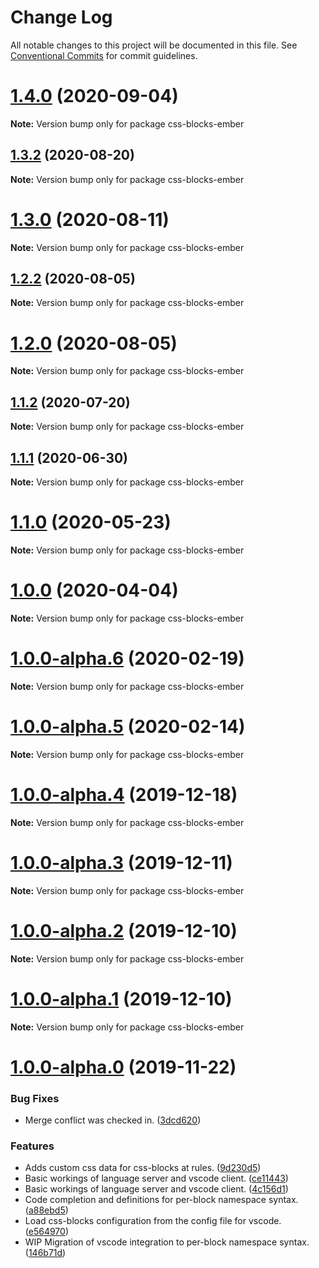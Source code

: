 # Change Log

All notable changes to this project will be documented in this file.
See [Conventional Commits](https://conventionalcommits.org) for commit guidelines.

# [1.4.0](https://github.com/LinkedIn/css-blocks/compare/v1.3.2...v1.4.0) (2020-09-04)

**Note:** Version bump only for package css-blocks-ember





## [1.3.2](https://github.com/LinkedIn/css-blocks/compare/v1.3.1...v1.3.2) (2020-08-20)

**Note:** Version bump only for package css-blocks-ember





# [1.3.0](https://github.com/LinkedIn/css-blocks/compare/v1.2.4...v1.3.0) (2020-08-11)

**Note:** Version bump only for package css-blocks-ember





## [1.2.2](https://github.com/LinkedIn/css-blocks/compare/v1.2.1...v1.2.2) (2020-08-05)

**Note:** Version bump only for package css-blocks-ember





# [1.2.0](https://github.com/LinkedIn/css-blocks/compare/v1.1.2...v1.2.0) (2020-08-05)

**Note:** Version bump only for package css-blocks-ember





## [1.1.2](https://github.com/LinkedIn/css-blocks/compare/v1.1.1...v1.1.2) (2020-07-20)

**Note:** Version bump only for package css-blocks-ember





## [1.1.1](https://github.com/LinkedIn/css-blocks/compare/v1.1.0...v1.1.1) (2020-06-30)

**Note:** Version bump only for package css-blocks-ember





# [1.1.0](https://github.com/LinkedIn/css-blocks/compare/v1.0.0...v1.1.0) (2020-05-23)

**Note:** Version bump only for package css-blocks-ember





# [1.0.0](https://github.com/LinkedIn/css-blocks/compare/v1.0.0-alpha.7...v1.0.0) (2020-04-04)

**Note:** Version bump only for package css-blocks-ember





# [1.0.0-alpha.6](https://github.com/LinkedIn/css-blocks/compare/v1.0.0-alpha.5...v1.0.0-alpha.6) (2020-02-19)

**Note:** Version bump only for package css-blocks-ember





# [1.0.0-alpha.5](https://github.com/LinkedIn/css-blocks/compare/v1.0.0-alpha.4...v1.0.0-alpha.5) (2020-02-14)

**Note:** Version bump only for package css-blocks-ember





# [1.0.0-alpha.4](https://github.com/LinkedIn/css-blocks/compare/v1.0.0-alpha.3...v1.0.0-alpha.4) (2019-12-18)

**Note:** Version bump only for package css-blocks-ember





# [1.0.0-alpha.3](https://github.com/LinkedIn/css-blocks/compare/v1.0.0-alpha.2...v1.0.0-alpha.3) (2019-12-11)

**Note:** Version bump only for package css-blocks-ember





# [1.0.0-alpha.2](https://github.com/LinkedIn/css-blocks/compare/v1.0.0-alpha.1...v1.0.0-alpha.2) (2019-12-10)

**Note:** Version bump only for package css-blocks-ember





# [1.0.0-alpha.1](https://github.com/LinkedIn/css-blocks/compare/v1.0.0-alpha.0...v1.0.0-alpha.1) (2019-12-10)

**Note:** Version bump only for package css-blocks-ember





# [1.0.0-alpha.0](https://github.com/LinkedIn/css-blocks/compare/v0.24.0...v1.0.0-alpha.0) (2019-11-22)


### Bug Fixes

* Merge conflict was checked in. ([3dcd620](https://github.com/LinkedIn/css-blocks/commit/3dcd620))


### Features

* Adds custom css data for css-blocks at rules. ([9d230d5](https://github.com/LinkedIn/css-blocks/commit/9d230d5))
* Basic workings of language server and vscode client. ([ce11443](https://github.com/LinkedIn/css-blocks/commit/ce11443))
* Basic workings of language server and vscode client. ([4c156d1](https://github.com/LinkedIn/css-blocks/commit/4c156d1))
* Code completion and definitions for per-block namespace syntax. ([a88ebd5](https://github.com/LinkedIn/css-blocks/commit/a88ebd5))
* Load css-blocks configuration from the config file for vscode. ([e564970](https://github.com/LinkedIn/css-blocks/commit/e564970))
* WIP Migration of vscode integration to per-block namespace syntax. ([146b71d](https://github.com/LinkedIn/css-blocks/commit/146b71d))
